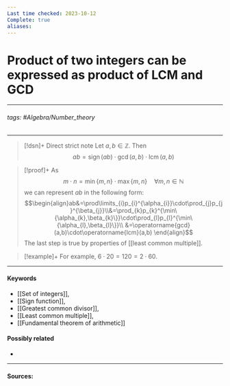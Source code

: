 ```yaml
---
Last time checked: 2023-10-12
Complete: true
aliases:
---
```

# Product of two integers can be expressed as product of LCM and GCD
***
###### tags: #Algebra/Number_theory 
***
>[!dsn]+ Direct strict note
>Let $a,b\in\mathbb{Z}$. Then
>$$ab=\operatorname{sign}(ab)\cdot\operatorname{gcd}(a,b)\cdot\operatorname{lcm}(a,b)$$

>[!proof]+
>As 
>$$m\cdot n=\min\{m,n\}\cdot\max\{m,n\}\quad\forall m,n\in\mathbb{N}$$
>we can represent $ab$ in the following form:
>$$\begin{align}ab&=\prod\limits_{i}p_{i}^{\alpha_{i}}\cdot\prod_{j}p_{j}^{\beta_{j}}\\&=\prod_{k}p_{k}^{\min\{\alpha_{k},\beta_{k}\}}\cdot\prod_{l}p_{l}^{\min\{\alpha_{l},\beta_{l}\}}\\ &=\operatorname{gcd}(a,b)\cdot\operatorname{lcm}(a,b) \end{align}$$
>The last step is true by properties of [[least common multiple]].

>[!example]+ 
>For example, $6\cdot20=120=2\cdot 60$.
***
#### Keywords
- [[Set of integers]],
- [[Sign function]],
- [[Greatest common divisor]],
- [[Least common multiple]],
- [[Fundamental theorem of arithmetic]]
#### Possibly related
- 
***
#### Sources: